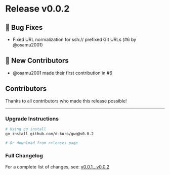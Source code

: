 # Release v0.0.2

## 🐛 Bug Fixes
- Fixed URL normalization for ssh:// prefixed Git URLs (#6 by @osamu2001)

## 👥 New Contributors
- @osamu2001 made their first contribution in #6

## Contributors
Thanks to all contributors who made this release possible!

---

### Upgrade Instructions
```bash
# Using go install
go install github.com/d-kuro/gwq@v0.0.2

# Or download from releases page
```

### Full Changelog
For a complete list of changes, see: [v0.0.1...v0.0.2](https://github.com/d-kuro/gwq/compare/v0.0.1...v0.0.2)